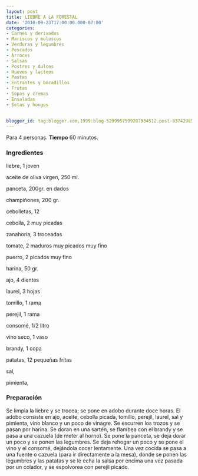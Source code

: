 ```yaml
---
layout: post
title: LIEBRE A LA FORESTAL
date: '2010-09-23T17:00:00.000-07:00'
categories:
- Carnes y derivados
- Mariscos y moluscos
- Verduras y legumbres
- Pescados
- Arroces
- Salsas
- Postres y dulces
- Huevos y lacteos
- Pastas
- Entrantes y bocadillos
- Frutas
- Sopas y cremas
- Ensaladas
- Setas y hongos
 

blogger_id: tag:blogger.com,1999:blog-5299957599287034512.post-8374298521143743052
---
```


Para 4 personas.
<b>Tiempo</b> 60 minutos.

<h3>Ingredientes</h3>

liebre, 1 joven

aceite de oliva virgen, 250 ml.

panceta, 200gr. en dados

champiñones, 200 gr.

cebolletas, 12

cebolla, 2 muy picadas

zanahoria, 3 troceadas

tomate, 2 maduros muy picados muy fino

puerro, 2 picados muy fino

harina, 50 gr.

ajo, 4 dientes

laurel, 3 hojas

tomillo, 1 rama

perejil, 1 rama

consomé, 1/2 litro

vino seco, 1 vaso

brandy, 1 copa

patatas, 12 pequeñas fritas

sal,

pimienta,

<h3>Preparación</h3>

Se limpia la liebre y se trocea; se pone en adobo durante doce horas. El adobo consiste en ajo, aceite, cebolla picada, tomillo, perejil, laurel, sal y pimienta, vino blanco y un poco de vinagre. Se escurren los trozos y se pasan por harina. Se doran en una sartén, se flambea con el brandy y se pasa a una cazuela (de meter al horno). Se pone la panceta, se deja dorar un poco y se ponen las legumbres. Se deja rehogar un poco y se pone el vino y el consomé, dejándola cocer lentamente. Una vez cocida se pasa a una fuente o cazuela (para ir directamente a la mesa), donde se ponen las legumbres y las patatas y se le echa la salsa por encima una vez pasada por un colador, y se espolvorea con perejil picado.

